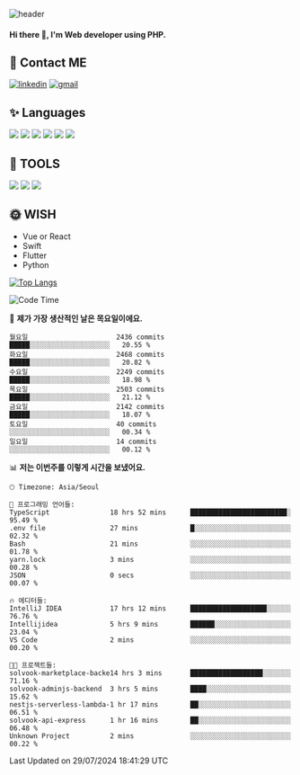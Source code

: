 ![header](https://capsule-render.vercel.app/api?type=waving&color=auto&height=300&section=header&text=Elin&fontSize=90&animation=twinkling)

#### Hi there 👋, I'm <b>Web developer</b> using PHP. ####

<!--
- 🔭 I’m currently working on Uniwill
- 🌱 I’m currently learning Vue or React or Python.
-->

<!---#### I am PHP developer --->

## 💌 Contact ME ###
[<img src='https://img.shields.io/badge/-EunjiKo-%230A66C2?style=flat-square&logo=LinkedIn&logoColor=white' alt='linkedin'>](https://www.linkedin.com/in/https://www.linkedin.com/in/eunji-ko-00a907164//)  [<img src='https://img.shields.io/badge/-einee214%40gmail.com-%23EA4335?style=flat-square&logo=Gmail&logoColor=white' alt='gmail'>](einee214@gmail.com)  


## ✨ Languages
<img src='https://img.shields.io/badge/-PHP-%23777BB4?style=for-the-badge&logo=PHP&logoColor=white'> <img src='https://img.shields.io/badge/-Laravel-%23FF2D20?style=for-the-badge&logo=Laravel&logoColor=white'> <img src='https://img.shields.io/badge/Jquery-%230769AD?style=for-the-badge&logo=Jquery&logoColor=white'> <img src='https://img.shields.io/badge/CSS3-%231572B6?style=for-the-badge&logo=CSS3&logoColor=white'> <img src='https://img.shields.io/badge/Bootstrap-%237952B3?style=for-the-badge&logo=Bootstrap&logoColor=white' > <img src='https://img.shields.io/badge/MySQL-%234479A1?style=for-the-badge&logo=MySQL&logoColor=white' >

## 🌷 TOOLS
<img src='https://img.shields.io/badge/PHPSTORM-%23000000?style=for-the-badge&logo=PhpStorm&logoColor=white' > <img src='https://img.shields.io/badge/GitLab-%23FCA121?style=for-the-badge&logo=GitLab&logoColor=white' > <img src='https://img.shields.io/badge/GitHub-%23181717?style=for-the-badge&logo=GitHub&logoColor=white'>


## 🌞 WISH
- Vue or React
- Swift
- Flutter
- Python


[![Top Langs](https://github-readme-stats.vercel.app/api/top-langs/?username=ein214&layout=compact)](https://github.com/anuraghazra/github-readme-stats)

<!--START_SECTION:waka-->
![Code Time](http://img.shields.io/badge/Code%20Time-3%2C657%20hrs%2014%20mins-blue)

📅 **제가 가장 생산적인 날은 목요일이에요.** 

```text
월요일                      2436 commits        █████░░░░░░░░░░░░░░░░░░░░   20.55 % 
화요일                      2468 commits        █████░░░░░░░░░░░░░░░░░░░░   20.82 % 
수요일                      2249 commits        █████░░░░░░░░░░░░░░░░░░░░   18.98 % 
목요일                      2503 commits        █████░░░░░░░░░░░░░░░░░░░░   21.12 % 
금요일                      2142 commits        █████░░░░░░░░░░░░░░░░░░░░   18.07 % 
토요일                      40 commits          ░░░░░░░░░░░░░░░░░░░░░░░░░   00.34 % 
일요일                      14 commits          ░░░░░░░░░░░░░░░░░░░░░░░░░   00.12 % 
```


📊 **저는 이번주를 이렇게 시간을 보냈어요.** 

```text
🕑︎ Timezone: Asia/Seoul

💬 프로그래밍 언어들: 
TypeScript               18 hrs 52 mins      ████████████████████████░   95.49 % 
.env file                27 mins             █░░░░░░░░░░░░░░░░░░░░░░░░   02.32 % 
Bash                     21 mins             ░░░░░░░░░░░░░░░░░░░░░░░░░   01.78 % 
yarn.lock                3 mins              ░░░░░░░░░░░░░░░░░░░░░░░░░   00.28 % 
JSON                     0 secs              ░░░░░░░░░░░░░░░░░░░░░░░░░   00.07 % 

🔥 에디터들: 
IntelliJ IDEA            17 hrs 12 mins      ███████████████████░░░░░░   76.76 % 
Intellijidea             5 hrs 9 mins        ██████░░░░░░░░░░░░░░░░░░░   23.04 % 
VS Code                  2 mins              ░░░░░░░░░░░░░░░░░░░░░░░░░   00.20 % 

🐱‍💻 프로젝트들: 
solvook-marketplace-backe14 hrs 3 mins       ██████████████████░░░░░░░   71.16 % 
solvook-adminjs-backend  3 hrs 5 mins        ████░░░░░░░░░░░░░░░░░░░░░   15.62 % 
nestjs-serverless-lambda-1 hr 17 mins        ██░░░░░░░░░░░░░░░░░░░░░░░   06.51 % 
solvook-api-express      1 hr 16 mins        ██░░░░░░░░░░░░░░░░░░░░░░░   06.48 % 
Unknown Project          2 mins              ░░░░░░░░░░░░░░░░░░░░░░░░░   00.22 % 
```


 Last Updated on 29/07/2024 18:41:29 UTC
<!--END_SECTION:waka-->

<!---![GitHub stats](https://github-readme-stats.vercel.app/api?username=ein214&show_icons=true&theme=dracula)  --->




